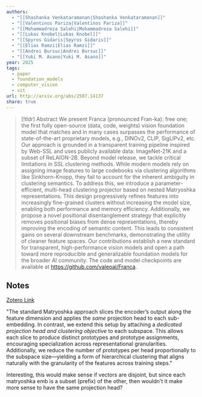 ```yaml
---
authors:
  - "[[Shashanka Venkataramanan|Shashanka Venkataramanan]]"
  - "[[Valentinos Pariza|Valentinos Pariza]]"
  - "[[Mohammadreza Salehi|Mohammadreza Salehi]]"
  - "[[Lukas Knobel|Lukas Knobel]]"
  - "[[Spyros Gidaris|Spyros Gidaris]]"
  - "[[Elias Ramzi|Elias Ramzi]]"
  - "[[Andrei Bursuc|Andrei Bursuc]]"
  - "[[Yuki M. Asano|Yuki M. Asano]]"
year: 2025
tags:
  - paper
  - foundation_models
  - computer_vision
  - vit
url: http://arxiv.org/abs/2507.14137
share: true
---
```



> [!tldr] Abstract
> We present Franca (pronounced Fran-ka): free one; the first fully open-source (data, code, weights) vision foundation model that matches and in many cases surpasses the performance of state-of-the-art proprietary models, e.g., DINOv2, CLIP, SigLIPv2, etc. Our approach is grounded in a transparent training pipeline inspired by Web-SSL and uses publicly available data: ImageNet-21K and a subset of ReLAION-2B. Beyond model release, we tackle critical limitations in SSL clustering methods. While modern models rely on assigning image features to large codebooks via clustering algorithms like Sinkhorn-Knopp, they fail to account for the inherent ambiguity in clustering semantics. To address this, we introduce a parameter-efficient, multi-head clustering projector based on nested Matryoshka representations. This design progressively refines features into increasingly fine-grained clusters without increasing the model size, enabling both performance and memory efficiency. Additionally, we propose a novel positional disentanglement strategy that explicitly removes positional biases from dense representations, thereby improving the encoding of semantic content. This leads to consistent gains on several downstream benchmarks, demonstrating the utility of cleaner feature spaces. Our contributions establish a new standard for transparent, high-performance vision models and open a path toward more reproducible and generalizable foundation models for the broader AI community. The code and model checkpoints are available at https://github.com/valeoai/Franca.



## Notes

[Zotero Link](zotero://select/library/items/B9NMEYXA)


"The standard Matryoshka approach slices the encoder’s output along the feature dimension and applies the _same_ projection head to each sub-embedding. In contrast, we extend this setup by attaching a _dedicated projection head and clustering objective_ to each subspace. This allows each slice to produce distinct prototypes and prototype assignments, encouraging specialization across representational granularities. Additionally, we reduce the number of prototypes per head proportionally to the subspace size—yielding a form of hierarchical clustering that aligns naturally with the granularity of the features across training steps."

Interesting, this would make sense if vectors are disjoint, but since each matryoshka emb is a subset (prefix) of the other, then wouldn't it make more sense to have the same projection head? 